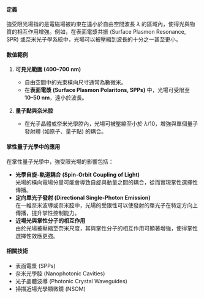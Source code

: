 #### 定義

強受限光場指的是電磁場被約束在遠小於自由空間波長 $\lambda$ 的區域內，使得光與物質的相互作用增強。例如，在表面電漿共振 (Surface Plasmon Resonance, SPR) 或奈米光子學系統中，光場可以被壓縮到波長的十分之一甚至更小。

#### 數值範例

1. **可見光範圍 (400–700 nm)**
   - 自由空間中的光束橫向尺寸通常為數微米。
   - 在**表面電漿 (Surface Plasmon Polaritons, SPPs)** 中，光場可受限至 **10–50 nm**，遠小於波長。

2. **量子點與奈米腔**
   - 在光子晶體或奈米光學腔內，光場可被壓縮至小於 $\lambda/10$，增強與單個量子發射體 (如原子、量子點) 的耦合。

#### 掌性量子光學中的應用

在掌性量子光學中，強受限光場的影響包括：
- **光學自旋-軌道耦合 (Spin-Orbit Coupling of Light)**  
  光場的橫向電場分量可能會導致自旋與動量之間的耦合，從而實現掌性選擇性傳播。
- **定向單光子發射 (Directional Single-Photon Emission)**  
  在一維奈米波導或奈米腔中，光場的受限性可以使發射的單光子在特定方向上傳播，提升掌性控制能力。
- **近場光與掌性分子的相互作用**  
  由於光場被壓縮至奈米尺度，其與掌性分子的相互作用可顯著增強，使得掌性選擇性效應更強。

#### 相關技術

- 表面電漿 (SPPs)
- 奈米光學腔 (Nanophotonic Cavities)
- 光子晶體波導 (Photonic Crystal Waveguides)
- 掃描近場光學顯微鏡 (NSOM)